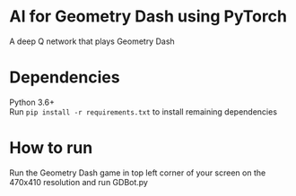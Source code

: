 # AI for Geometry Dash using PyTorch 
A deep Q network that plays Geometry Dash  

# Dependencies
Python 3.6+  
Run `pip install -r requirements.txt` to install remaining dependencies

# How to run
Run the Geometry Dash game in top left corner of your screen on the 470x410 resolution and run GDBot.py
